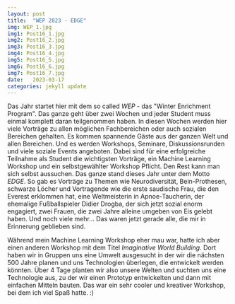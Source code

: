 ```yaml
---
layout: post
title:  "WEP 2023 - EDGE"
img: WEP_1.jpg
img1: Post16_1.jpg
img2: Post16_2.jpg
img3: Post16_3.jpg
img4: Post16_4.jpg
img5: Post16_5.jpg
img6: Post16_6.jpg
img7: Post16_7.jpg
date:   2023-03-17
categories: jekyll update
---
```


Das Jahr startet hier mit dem so called *WEP* - das "Winter Enrichment Program". Das ganze geht über zwei Wochen und jeder Student muss einmal komplett daran teilgenommen haben.
In diesen Wochen werden hier viele Vorträge zu allen möglichen Fachbereichen oder auch sozialen Bereichen gehalten. Es kommen spannende Gäste aus der ganzen Welt und allen Bereichen. Und es werden Workshops, Seminare, Diskussionsrunden und viele soziale Events angeboten.
Dabei sind für eine erfolgreiche Teilnahme als Student die wichtigsten Vorträge, ein Machine Learning Workshop und ein selbstgewählter Workshop Pflicht. Den Rest kann man sich selbst aussuchen.
Das ganze stand dieses Jahr unter dem Motto *EDGE*.
So gab es Vorträge zu Themen wie Neurodiversität, Bein-Prothesen, schwarze Löcher und Vortragende wie die erste saudische Frau, die den Everest erklommen hat, eine Weltmeisterin in Apnoe-Taucherin, der ehemalige Fußballspieler Didier Drogba, der sich jetzt sozial enorm engagiert, zwei Frauen, die zwei Jahre alleine umgeben von Eis gelebt haben. Und noch viele mehr... Das waren jetzt gerade alle, die mir in Erinnerung geblieben sind.

Während mein Machine Learning Workshop eher mau war, hatte ich aber einen anderen Workshop mit dem Titel *Imaginative World Building*. Dort haben wir in Gruppen uns eine Umwelt ausgesucht in der wir die nächsten 500 Jahre planen und uns Technologien überlegen, die entwickelt werden könnten. Über 4 Tage planten wir also unsere Welten und suchten uns eine Technologie aus, zu der wir einen Prototyp entwickelten und dann mit einfachen Mitteln bauten. Das war ein sehr cooler und kreativer Workshop, bei dem ich viel Spaß hatte. :)
